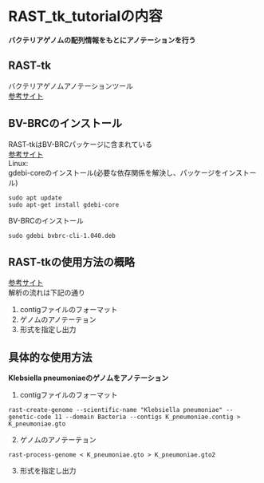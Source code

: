 # RAST_tk_tutorialの内容
**バクテリアゲノムの配列情報をもとにアノテーションを行う**  

## RAST-tk
バクテリアゲノムアノテーションツール    
[参考サイト](https://www.bv-brc.org/docs//cli_tutorial/rasttk_getting_started.html)  

## BV-BRCのインストール
RAST-tkはBV-BRCパッケージに含まれている  
[参考サイト](https://www.bv-brc.org/docs//cli_tutorial/cli_installation.html)  
Linux:  
gdebi-coreのインストール(必要な依存関係を解決し、パッケージをインストール)  
```
sudo apt update
sudo apt-get install gdebi-core
```
BV-BRCのインストール  
```
sudo gdebi bvbrc-cli-1.040.deb

```
## RAST-tkの使用方法の概略
[参考サイト](https://www.bv-brc.org/docs//cli_tutorial/rasttk_getting_started.html)  
解析の流れは下記の通り
1. contigファイルのフォーマット  
2. ゲノムのアノテーテョン
3. 形式を指定し出力

## 具体的な使用方法
**Klebsiella pneumoniaeのゲノムをアノテーション**
1. contigファイルのフォーマット
```
rast-create-genome --scientific-name "Klebsiella pneumoniae" --genetic-code 11 --domain Bacteria --contigs K_pneumoniae.contig > K_pneumoniae.gto
```
2. ゲノムのアノテーテョン
```
rast-process-genome < K_pneumoniae.gto > K_pneumoniae.gto2
```
3. 形式を指定し出力
```

```
